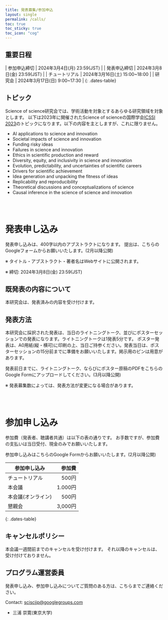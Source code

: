 ```yaml
---
title: 発表募集/参加申込
layout: single
permalink: /calls/
toc: true
toc_sticky: true
toc_icon: "cog"
---
```


## 重要日程

<style>
.dates-table { font-size: .9em; }
.dates-table del { color: #888; }
</style>

| 参加申込締切 | 2024年3月4日(月) 23:59(JST) |
| 発表申込締切 | 2024年3月8日(金) 23:59(JST) |
| チュートリアル | 2024年3月16日(土) 15:00~18:00 |
| 研究会 | 2024年3月17日(日) 9:00~17:30 |
{: .dates-table}

## トピック

Science of science研究会では、学術活動を対象とするあらゆる研究領域を対象とします。 
以下は2023年に開催されたScience of scienceの国際学会[ICSSI 2023](https://www.icssi.org/)のトピックになります。以下の内容を主としますが、これに限りません。

* AI applications to science and innovation
* Societal impacts of science and innovation 
* Funding risky ideas
* Failures in science and innovation
* Ethics in scientific production and reward
* Diversity, equity, and inclusivity in science and innovation
* Evolution, predictability, and uncertainties of scientific careers
* Drivers for scientific achievement
* Idea generation and unpacking the fitness of ideas
* Replicability and reproducibility
* Theoretical discussions and conceptualizations of science
* Causal inference in the science of science and innovation 

<br>
<br>

# 発表申し込み

<!-- 発表申し込みは、[こちらのGoogleフォーム](https://forms.gle/EzyHWHGRhTSYtSEx6)からお願いいたします。 -->
発表申し込みは、400字以内のアブストラクトになります。
提出は、こちらのGoogleフォームからお願いいたします。(2月以降公開)

※ タイトル・アブストラクト・著者名はWebサイトに公開されます。

※ 締切: 2024年3月8日(金) 23:59(JST)

## 既発表の内容について

本研究会は、発表済みの内容を受け付けます。

## 発表方法

本研究会に採択された発表は、当日のライトニングトーク、並びにポスターセッションでの発表になります。ライトニングトークは1発表5分です。
ポスター発表は、A0用紙(縦・横可)に印刷の上、当日ご持参ください。発表当日は、ポスターセッションの15分前までに準備をお願いいたします。掲示用のピンは用意があります。

<!-- 発表前日までに、ライトニングトーク、ならびにポスター原稿のPDFを[こちらのGoogle Form](https://forms.gle/ztvj7nNdoucJBGdp9)にアップロードしてください。 -->
発表前日までに、ライトニングトーク、ならびにポスター原稿のPDFをこちらのGoogle Formにアップロードしてください。(3月以降公開)

※ 発表募集数によっては、発表方法が変更になる場合があります。

<br>
<br>

# 参加申し込み

参加費（発表者、聴講者共通）は以下の表の通りです。
お手数ですが、参加費の支払いは当日受付、現金のみでお願いいたします。

<!-- 参加申し込みは[こちらのGoogle Form](https://forms.gle/tXKcGNnzbaeWyUio8)からお願いいたします。 -->
参加申し込みはこちらのGoogle Formからお願いいたします。(2月以降公開)


<style>
.dates-table { font-size: .8em; }
.dates-table tr td:nth-child(1) { width: 25em; }
.dates-table del { color: #888; }
</style>

| 参加申し込み          | 参加費  |
|----------------------|-----------:|
| チュートリアル          |   500円  |
| 本会議                |    1.000円  |
| 本会議(オンライン)      |    500円      |
| 懇親会                |    3,000円  |
{: .dates-table}

## キャンセルポリシー

本会議一週間前までのキャンセルを受け付けます。
それ以降のキャンセルは、受け付けておりません。

## プログラム運営委員

発表申し込み、参加申し込みについてご質問のある方は、こちらまでご連絡ください。

Contact: [sciscijp@googlegroups.com](mailto:sciscijp@googlegroups.com)

* 三浦 崇寛(東京大学)